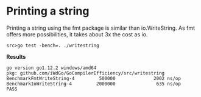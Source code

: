 # Printing a string

Printing a string using the fmt package is similar than io.WriteString.
As fmt offers more possibilities, it takes about 3x the cost as io.

`src>go test -bench=. ./writestring` 

**Results**

```
go version go1.12.2 windows/amd64
pkg: github.com/iWdGo/GoCompilerEfficiency/src/writestring
BenchmarkFmtWriteString-4         500000              2002 ns/op
BenchmarkIoWriteString-4         2000000               635 ns/op
PASS
```
 
 